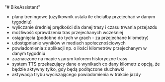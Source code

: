 "# BikeAssistant" 
- plany treningowe (użytkownik ustala ile chciałby przejechać w danym tygodniu)
- wyliczanie średniej prędkości dla danej trasy i czasu trwania przejazdu
- możliwość sprawdzenia tras przejechanych wcześniej
- osiągnięcia (podobne do tych w grach - za przejechane kilometry)
- udostępnianie wyników w mediach społecznościowych
- powiadomienia z aplikacji np. o ilości kilometrów przejechanym w danym tygodniu
- zaznaczone na mapie szarym kolorem historyczne trasy
- system TTS przekazujący dane o wynikach co dany kilometr z opcją, że będzie aktywny tylko, gdy będą podłączone słuchawki
- aktywacja trybu wyciszającego powiadomienia w trakcie jazdy
